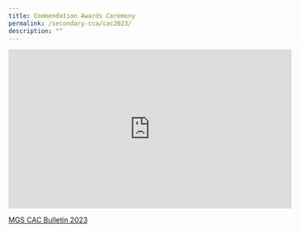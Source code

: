 ```yaml
---
title: Commendation Awards Ceremony
permalink: /secondary-cca/cac2023/
description: ""
---
```

<iframe allowfullscreen="" allow="accelerometer; autoplay; clipboard-write; encrypted-media; gyroscope; picture-in-picture; web-share" frameborder="0" title="YouTube video player" src="https://www.youtube.com/embed/TO-tL2jmbkc?si=f2YjoNb0lGWj5tqc" height="315" width="560"></iframe>

[MGS CAC Bulletin 2023](https://drive.google.com/file/d/1dUJLN4o590ZVgDbkXmxB2jBxTNr37G-D/view)